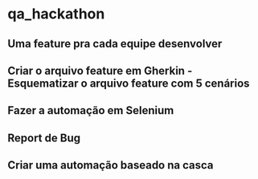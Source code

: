 # qa_hackathon

## Uma feature pra cada equipe desenvolver
## Criar o arquivo feature em Gherkin - Esquematizar o arquivo feature com 5 cenários
## Fazer a automação em Selenium
## Report de Bug
## Criar uma automação baseado na casca

